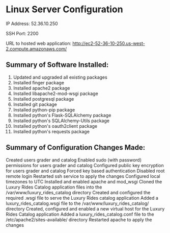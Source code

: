 Linux Server Configuration
==========================

IP Address: 52.36.10.250

SSH Port: 2200

URL to hosted web application: http://ec2-52-36-10-250.us-west-2.compute.amazonaws.com/

## Summary of Software Installed:
1. Updated and upgraded all existing packages
2. Installed finger package
3. Installed apache2 package
4. Installed libapache2-mod-wsgi package
5. Installed postgresql package
6. Installed git package
7. Installed python-pip package
8. Installed python's Flask-SQLAlchemy package
9. Installed python's SQLAlchemy-Utils package
10. Installed python's oauth2client package
11. Installed python's requests package

## Summary of Configuration Changes Made:
Created users grader and catalog
Enabled sudo (with password) permissions for users grader and catalog
Configured public key encryption for users grader and catalog
Forced key based authentication
Disabled root remote login
Restarted ssh service to apply the changes
Configured local timezones to UTC
Installed and enabled apache and mod_wsgi
Cloned the Luxury Rides Catalog application files into the /var/www/luxury_rides_catalog directory
Created and configured the required .wsgi file to serve the Luxury Rides catalog application
Added a luxury_rides_catalog.wsgi file to the /var/www/luxury_rides_catalog/ directory
Created, configured and enabled a new virtual host for the Luxury Rides Catalog application
Added a luxury_rides_catalog.conf file to the /etc/apache2/sites-available/ directory
Restarted apache to apply the changes
